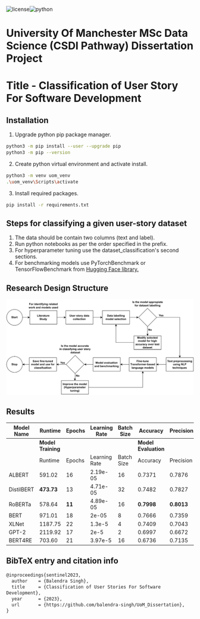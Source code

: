 ![license](https://img.shields.io/badge/License-MIT-green.svg)![python](https://img.shields.io/badge/python-3.10-blue)
# University Of Manchester MSc Data Science (CSDI Pathway) Dissertation Project
# Title - Classification of User Story For Software Development

## Installation
1. Upgrade python pip package manager. 
```bash
python3 -m pip install --user --upgrade pip
python3 -m pip --version
```
2. Create python virtual environment and activate install.
```bash
python3 -m venv uom_venv
.\uom_venv\Scripts\activate
```
3. Install required packages.
```bash
pip install -r requirements.txt
```

## Steps for classifying a given user-story dataset

1. The data should be contain two columns (text and label).
2. Run python notebooks as per the order specified in the prefix.
3. For hyperparameter tuning use the dataset_classification's second sections.
4. For benchmarking models use PyTorchBenchmark or TensorFlowBenchmark from [Hugging Face library.](https://huggingface.co/docs/transformers/benchmarks)

## Research Design Structure

![Research Design Structure](https://github.com/balendra-singh/UoM_Dissertation/blob/main/images/methodology.png)

## Results

| Model Name  | Runtime  | Epochs  | Learning Rate | Batch Size | Accuracy | Precision | Recall | F1-Score |
|-------------|----------|---------|---------------|------------|----------|-----------|--------|----------|
|             | **Model Training** | | | | **Model Evaluation** | | | |
|             | Runtime  | Epochs  | Learning Rate | Batch Size | Accuracy | Precision | Recall | F1-Score |
| ALBERT      | 591.02   | 16      | 2.19e-05      | 16         | 0.7371   | 0.7876    | 0.6649 | 0.7051   |
| DistilBERT  | **473.73** | 13  | 4.71e-05      | 32         | 0.7482   | 0.7827    | 0.7509 | 0.7481   |
| RoBERTa     | 578.64   | **11** | 4.89e-05      | 16         | **0.7998** | **0.8013** | 0.7533 | 0.7501   |
| BERT        | 971.01   | 18      | 2e-05         | 8          | 0.7666   | 0.7359    | **0.7618** | **0.7627** |
| XLNet       | 1187.75  | 22      | 1.3e-5        | 4          | 0.7409   | 0.7043    | 0.6791 | 0.6879   |
| GPT-2       | 2119.92  | 17      | 2e-5          | 2          | 0.6997   | 0.6672    | 0.6305 | 0.6427   |
| BERT4RE     | 703.60   | 21      | 3.97e-5       | 16         | 0.6736   | 0.7135    | 0.6279 | 0.6587   |


## BibTeX entry and citation info
```bibtxt
@inproceedings{sentinel2023,
  author    = {Balendra Singh},
  title     = {Classification of User Stories For Software Development},
  year      = {2023},
  url       = {https://github.com/balendra-singh/UoM_Dissertation},
}
```
